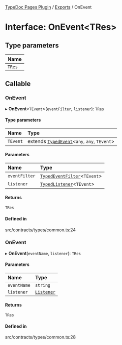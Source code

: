 [TypeDoc Pages Plugin](../README.md) / [Exports](../modules.md) / OnEvent

# Interface: OnEvent<TRes\>

## Type parameters

| Name |
| :------ |
| `TRes` |

## Callable

### OnEvent

▸ **OnEvent**<`TEvent`\>(`eventFilter`, `listener`): `TRes`

#### Type parameters

| Name | Type |
| :------ | :------ |
| `TEvent` | extends [`TypedEvent`](TypedEvent.md)<`any`, `any`, `TEvent`\> |

#### Parameters

| Name | Type |
| :------ | :------ |
| `eventFilter` | [`TypedEventFilter`](TypedEventFilter.md)<`TEvent`\> |
| `listener` | [`TypedListener`](TypedListener.md)<`TEvent`\> |

#### Returns

`TRes`

#### Defined in

src/contracts/types/common.ts:24

### OnEvent

▸ **OnEvent**(`eventName`, `listener`): `TRes`

#### Parameters

| Name | Type |
| :------ | :------ |
| `eventName` | `string` |
| `listener` | [`Listener`](../modules/internal_.md#listener) |

#### Returns

`TRes`

#### Defined in

src/contracts/types/common.ts:28
